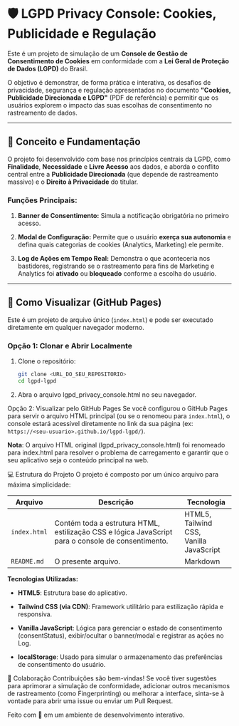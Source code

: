 # 🛡️ LGPD Privacy Console: Cookies, Publicidade e Regulação

Este é um projeto de simulação de um **Console de Gestão de Consentimento de Cookies** em conformidade com a **Lei Geral de Proteção de Dados (LGPD)** do Brasil.

O objetivo é demonstrar, de forma prática e interativa, os desafios de privacidade, segurança e regulação apresentados no documento **"Cookies, Publicidade Direcionada e LGPD"** (PDF de referência) e permitir que os usuários explorem o impacto das suas escolhas de consentimento no rastreamento de dados.

---

## 🎯 Conceito e Fundamentação

O projeto foi desenvolvido com base nos princípios centrais da LGPD, como **Finalidade**, **Necessidade** e **Livre Acesso** aos dados, e aborda o conflito central entre a **Publicidade Direcionada** (que depende de rastreamento massivo) e o **Direito à Privacidade** do titular.

### Funções Principais:

1. **Banner de Consentimento:** Simula a notificação obrigatória no primeiro acesso.

2. **Modal de Configuração:** Permite que o usuário **exerça sua autonomia** e defina quais categorias de cookies (Analytics, Marketing) ele permite.

3. **Log de Ações em Tempo Real:** Demonstra o que aconteceria nos bastidores, registrando se o rastreamento para fins de Marketing e Analytics foi **ativado** ou **bloqueado** conforme a escolha do usuário.

---

## 🚀 Como Visualizar (GitHub Pages)

Este é um projeto de arquivo único (`index.html`) e pode ser executado diretamente em qualquer navegador moderno.

### Opção 1: Clonar e Abrir Localmente

1. Clone o repositório:

   ```bash
   git clone <URL_DO_SEU_REPOSITORIO>
   cd lgpd-lgpd
   ```

2. Abra o arquivo lgpd_privacy_console.html no seu navegador.

Opção 2: Visualizar pelo GitHub Pages
Se você configurou o GitHub Pages para servir o arquivo HTML principal (ou se o renomeou para `index.html`), o console estará acessível diretamente no link da sua página (ex: `https://<seu-usuario>.github.io/lgpd-lgpd/`).

**Nota**: O arquivo HTML original (lgpd_privacy_console.html) foi renomeado para index.html para resolver o problema de carregamento e garantir que o seu aplicativo seja o conteúdo principal na web.

💻 Estrutura do Projeto
O projeto é composto por um único arquivo para máxima simplicidade:

|       Arquivo             | Descrição        | Tecnologia
|---------------------------| -----------------| ------------
| `index.html` | Contém toda a estrutura HTML,               estilização CSS e lógica JavaScript para o console de consentimento. | HTML5,<br/> Tailwind CSS,<br/> Vanilla JavaScript
| `README.md` | O presente arquivo. | Markdown


**Tecnologias Utilizadas:**
* **HTML5**: Estrutura base do aplicativo.

* **Tailwind CSS (via CDN)**: Framework utilitário para estilização rápida e responsiva.

* **Vanilla JavaScript**: Lógica para gerenciar o estado de consentimento (consentStatus), exibir/ocultar o banner/modal e registrar as ações no Log.

* **localStorage**: Usado para simular o armazenamento das preferências de consentimento do usuário.

🤝 Colaboração
Contribuições são bem-vindas! Se você tiver sugestões para aprimorar a simulação de conformidade, adicionar outros mecanismos de rastreamento (como Fingerprinting) ou melhorar a interface, sinta-se à vontade para abrir uma issue ou enviar um Pull Request.

Feito com 💙 em um ambiente de desenvolvimento interativo.
